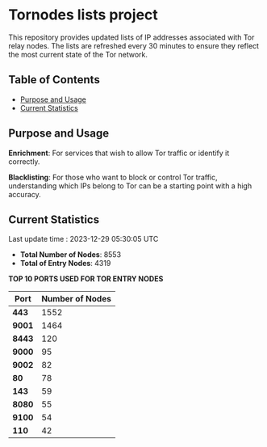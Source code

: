 # Tornodes lists project

This repository provides updated lists of IP addresses associated with Tor relay nodes. The lists are refreshed every 30 minutes to ensure they reflect the most current state of the Tor network.

## Table of Contents

- [Purpose and Usage](#purpose-and-usage)
- [Current Statistics](#current-statistics)


## Purpose and Usage

**Enrichment**: For services that wish to allow Tor traffic or identify it correctly.

**Blacklisting**: For those who want to block or control Tor traffic, understanding which IPs belong to Tor can be a starting point with a high accuracy.

## Current Statistics

Last update time : 2023-12-29 05:30:05 UTC

- **Total Number of Nodes**: 8553
- **Total of Entry Nodes**: 4319

**TOP 10 PORTS USED FOR TOR ENTRY NODES**

| **Port** | **Number of Nodes** |
|------|-----------------|
| **443**   | 1552  |
| **9001**   | 1464  |
| **8443**   | 120  |
| **9000**   | 95  |
| **9002**   | 82  |
| **80**   | 78  |
| **143**   | 59  |
| **8080**   | 55  |
| **9100**   | 54  |
| **110**   | 42  |

